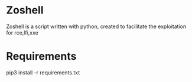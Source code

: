 # Zoshell
Zoshell is a script written with python,
created to facilitate the exploitation for rce,lfi,xxe 




# Requirements

pip3 install -r requirements.txt

